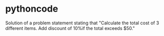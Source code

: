 # pythoncode
Solution of a problem statement stating that "Calculate the total cost of 3 different items. Add discount of 10%if the total exceeds $50."
